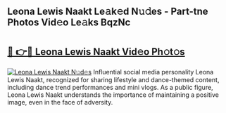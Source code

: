 ## Leona Lewis Naakt Le𝚊k𝚎d N𝚞𝚍es - Part-tne Photos Vid𝚎o Le𝚊ks BqzNc

# <h2><a href="http://fb83u0.evod.top/?m=Leona+Lewis+Naakt">🔗 👉🔴 Leona Lewis Naakt Vid𝚎o Ph𝚘t𝚘s</a></h2>

[![Leona Lewis Naakt N𝚞d𝚎s](https://i.imgur.com/8V9OHl7.gif)](http://fb83u0.evod.top/?m=Leona+Lewis+Naakt)
Influential social media personality Leona Lewis Naakt, recognized for sharing lifestyle and dance-themed content, including dance trend performances and mini vlogs. As a public figure, Leona Lewis Naakt understands the importance of maintaining a positive image, even in the face of adversity. 

